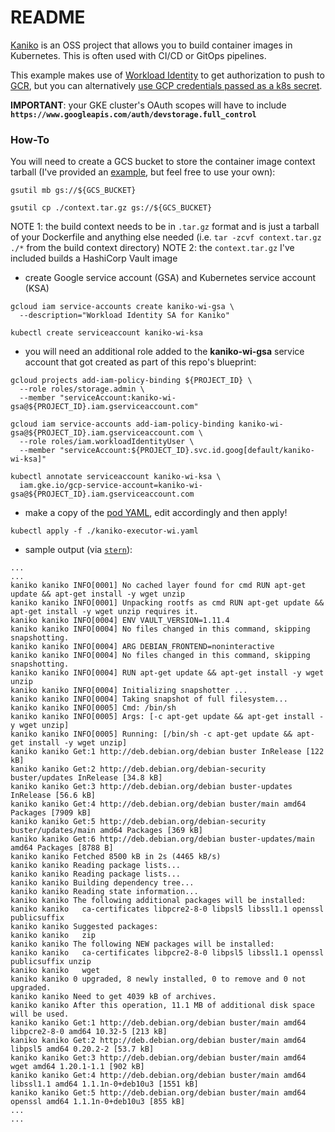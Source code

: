 # README

[Kaniko](https://github.com/GoogleContainerTools/kaniko) is an OSS project that allows you to build container images in Kubernetes.  This is often used with CI/CD or GitOps pipelines.

This example makes use of [Workload Identity](https://cloud.google.com/kubernetes-engine/docs/how-to/workload-identity) to get authorization to push to [GCR](https://cloud.google.com/container-registry), but you can alternatively [use GCP credentials passed as a k8s secret](https://github.com/GoogleContainerTools/kaniko/blob/main/README.md#kubernetes-secret).

**IMPORTANT**: your GKE cluster's OAuth scopes will have to include **`https://www.googleapis.com/auth/devstorage.full_control`**

### How-To
You will need to create a GCS bucket to store the container image context tarball (I've provided an [example](./context.tar.gz), but feel free to use your own):
```
gsutil mb gs://${GCS_BUCKET}

gsutil cp ./context.tar.gz gs://${GCS_BUCKET}
```
NOTE 1: the build context needs to be in `.tar.gz` format and is just a tarball of your Dockerfile and anything else needed (i.e. `tar -zcvf context.tar.gz ./*` from the build context directory)
NOTE 2: the `context.tar.gz` I've included builds a HashiCorp Vault image

- create Google service account (GSA) and Kubernetes service account (KSA)
```
gcloud iam service-accounts create kaniko-wi-gsa \
  --description="Workload Identity SA for Kaniko"
```

```
kubectl create serviceaccount kaniko-wi-ksa
```

- you will need an additional role added to the **kaniko-wi-gsa** service account that got created as part of this repo's blueprint:
```
gcloud projects add-iam-policy-binding ${PROJECT_ID} \
  --role roles/storage.admin \
  --member "serviceAccount:kaniko-wi-gsa@${PROJECT_ID}.iam.gserviceaccount.com"
```

```
gcloud iam service-accounts add-iam-policy-binding kaniko-wi-gsa@${PROJECT_ID}.iam.gserviceaccount.com \
  --role roles/iam.workloadIdentityUser \
  --member "serviceAccount:${PROJECT_ID}.svc.id.goog[default/kaniko-wi-ksa]"
```

```
kubectl annotate serviceaccount kaniko-wi-ksa \
  iam.gke.io/gcp-service-account=kaniko-wi-gsa@${PROJECT_ID}.iam.gserviceaccount.com
```

- make a copy of the [pod YAML](./kaniko-executor-wi.yaml.sample), edit accordingly and then apply!
```
kubectl apply -f ./kaniko-executor-wi.yaml
```

- sample output (via [`stern`](https://github.com/wercker/stern)):
```
...
...
kaniko kaniko INFO[0001] No cached layer found for cmd RUN apt-get update && apt-get install -y wget unzip
kaniko kaniko INFO[0001] Unpacking rootfs as cmd RUN apt-get update && apt-get install -y wget unzip requires it.
kaniko kaniko INFO[0004] ENV VAULT_VERSION=1.11.4
kaniko kaniko INFO[0004] No files changed in this command, skipping snapshotting.
kaniko kaniko INFO[0004] ARG DEBIAN_FRONTEND=noninteractive
kaniko kaniko INFO[0004] No files changed in this command, skipping snapshotting.
kaniko kaniko INFO[0004] RUN apt-get update && apt-get install -y wget unzip
kaniko kaniko INFO[0004] Initializing snapshotter ...
kaniko kaniko INFO[0004] Taking snapshot of full filesystem...
kaniko kaniko INFO[0005] Cmd: /bin/sh
kaniko kaniko INFO[0005] Args: [-c apt-get update && apt-get install -y wget unzip]
kaniko kaniko INFO[0005] Running: [/bin/sh -c apt-get update && apt-get install -y wget unzip]
kaniko kaniko Get:1 http://deb.debian.org/debian buster InRelease [122 kB]
kaniko kaniko Get:2 http://deb.debian.org/debian-security buster/updates InRelease [34.8 kB]
kaniko kaniko Get:3 http://deb.debian.org/debian buster-updates InRelease [56.6 kB]
kaniko kaniko Get:4 http://deb.debian.org/debian buster/main amd64 Packages [7909 kB]
kaniko kaniko Get:5 http://deb.debian.org/debian-security buster/updates/main amd64 Packages [369 kB]
kaniko kaniko Get:6 http://deb.debian.org/debian buster-updates/main amd64 Packages [8788 B]
kaniko kaniko Fetched 8500 kB in 2s (4465 kB/s)
kaniko kaniko Reading package lists...
kaniko kaniko Reading package lists...
kaniko kaniko Building dependency tree...
kaniko kaniko Reading state information...
kaniko kaniko The following additional packages will be installed:
kaniko kaniko   ca-certificates libpcre2-8-0 libpsl5 libssl1.1 openssl publicsuffix
kaniko kaniko Suggested packages:
kaniko kaniko   zip
kaniko kaniko The following NEW packages will be installed:
kaniko kaniko   ca-certificates libpcre2-8-0 libpsl5 libssl1.1 openssl publicsuffix unzip
kaniko kaniko   wget
kaniko kaniko 0 upgraded, 8 newly installed, 0 to remove and 0 not upgraded.
kaniko kaniko Need to get 4039 kB of archives.
kaniko kaniko After this operation, 11.1 MB of additional disk space will be used.
kaniko kaniko Get:1 http://deb.debian.org/debian buster/main amd64 libpcre2-8-0 amd64 10.32-5 [213 kB]
kaniko kaniko Get:2 http://deb.debian.org/debian buster/main amd64 libpsl5 amd64 0.20.2-2 [53.7 kB]
kaniko kaniko Get:3 http://deb.debian.org/debian buster/main amd64 wget amd64 1.20.1-1.1 [902 kB]
kaniko kaniko Get:4 http://deb.debian.org/debian buster/main amd64 libssl1.1 amd64 1.1.1n-0+deb10u3 [1551 kB]
kaniko kaniko Get:5 http://deb.debian.org/debian buster/main amd64 openssl amd64 1.1.1n-0+deb10u3 [855 kB]
...
...
```
